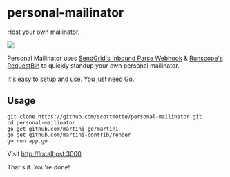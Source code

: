 # personal-mailinator

Host your own mailinator.

![](https://raw.githubusercontent.com/scottmotte/personal-mailinator/master/public/images/personal-mailinator.gif)

Personal Mailinator uses [SendGrid's Inbound Parse Webhook](http://sendgrid.com/docs/API_Reference/Webhooks/parse.html) & [Runscope's RequestBin](http://requestb.in) to quickly standup your own personal mailinator.

It's easy to setup and use. You just need [Go](http://golang.org).

## Usage

```
git clone https://github.com/scottmotte/personal-mailinator.git
cd personal-mailinator
go get github.com/martini-go/martini
go get github.com/martini-contrib/render
go run app.go
```

Visit [http://localhost:3000](http://localhost:3000)

That's it. You're done!
